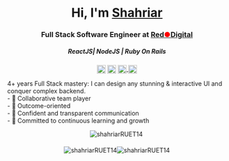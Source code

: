 <h1 align="center">Hi, I'm <a href="https://portfolio-sm-shahriarruet14.vercel.app/"  target="_blank">Shahriar </a></h1>
<h3 align="center">Full Stack Software Engineer at <a href="https://www.reddotdigitalit.com/" target="_blank">Red<span style="color: red;">●</span>Digital </a> </h3>
<p align="center">
<h5 align="center">ReactJS| NodeJS | Ruby On Rails </h5>
</p>

<p align="center">
<a href="https://www.linkedin.com/in/shahriar-ruet14/" target="_blank"><img align="center" src="https://cdn.jsdelivr.net/npm/simple-icons@3.0.1/icons/linkedin.svg" alt="shahriarmahmud" height="20" width="20" /></a>
<a href="https://wa.me/qr/5YGA4EVCBFLZK1" target="_blank"><img align="center" src="https://cdn.jsdelivr.net/npm/simple-icons@3.0.1/icons/twitter.svg" alt="whatsappShahriar" height="20" width="20" /></a>
<a href="mailto:shahriar.ruet14@gmail.com" target="_blank">
    <img align="center" src="https://cdn.jsdelivr.net/npm/simple-icons@3.0.1/icons/gmail.svg" alt="Gmail" height="20" width="20" />
</a>
<a href="https://portfolio-sm-shahriarruet14.vercel.app/"  target="_blank">
    <img align="center" src='https://cdn.jsdelivr.net/npm/simple-icons@3.0.1/icons/icloud.svg' alt='website' height="20" width="20"/>
</a>

</p>
<p align="full">
4+ years Full Stack mastery: I can design any stunning & interactive UI  and
conquer complex backend.</br>
- 💪 Collaborative team player</br>
- 💼 Outcome-oriented</br>
- 💬 Confident and transparent communication</br>
- 🌱 Committed to continuous learning and growth</br>

</p>
<p align="left">

</p>

<div style="display: flex; flex-direction: column; align-items: center;">
    <div style="margin-bottom: 20px;">
        <img align="left" src="https://github-readme-stats.vercel.app/api/top-langs?username=shahriarRUET14&show_icons=true&locale=en&layout=compact" alt="shahriarRUET14" />
    </div>
    <span align="center" style="display: flex; flex-direction: row;">
        <div style="flex: 1;">
            <img align="center" src="https://github-readme-stats.vercel.app/api?username=shahriarRUET14&show_icons=true&locale=en" alt="shahriarRUET14" />
        </div>
        <div style="flex: 1;">
            <img align="center" src="https://github-readme-streak-stats.herokuapp.com/?user=shahriarRUET14&" alt="shahriarRUET14" />
        </div>
    </span>
</div>

